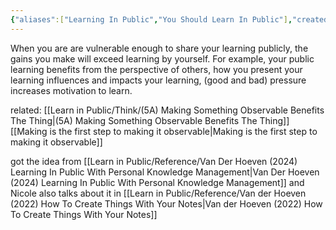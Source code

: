 ```yaml
---
{"aliases":["Learning In Public","You Should Learn In Public"],"created":"2025-02-27T10:20","updated":"2025-08-26T21:17","dg-publish":true,"dg-permalink":"think/5-learn-public-grow","id":5,"toc":"learn in public grow","dg-path":"Think/(5) Learning In Public Allows You To Grow Faster.md","permalink":"/think/5-learn-public-grow/","dgPassFrontmatter":true,"noteIcon":"1"}
---
```


When you are are vulnerable enough to share your learning publicly, the gains you make will exceed learning by yourself. For example, your public learning benefits from the perspective of others, how you present your learning influences and impacts your learning, (good and bad) pressure increases motivation to learn. 

related: 
[[Learn in Public/Think/(5A) Making Something Observable Benefits The Thing\|(5A) Making Something Observable Benefits The Thing]]
[[Making is the first step to making it observable\|Making is the first step to making it observable]]

got the idea from [[Learn in Public/Reference/Van Der Hoeven (2024) Learning In Public With Personal Knowledge Management\|Van Der Hoeven (2024) Learning In Public With Personal Knowledge Management]] and Nicole also talks about it in [[Learn in Public/Reference/Van der Hoeven (2022) How To Create Things With Your Notes\|Van der Hoeven (2022) How To Create Things With Your Notes]]